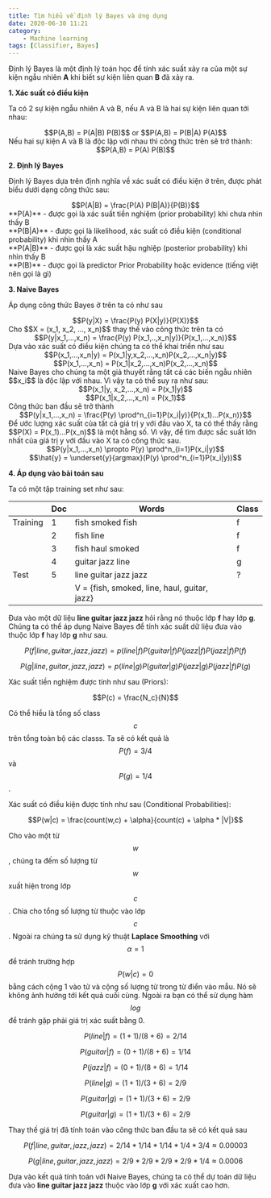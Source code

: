 ```yaml
---
title: Tìm hiểu về định lý Bayes và ứng dụng
date: 2020-06-30 11:21
category:
    - Machine learning
tags: [Classifier, Bayes]
---
```

Định lý Bayes là một định lý toán học để tính xác suất xảy ra của một sự kiện ngẫu nhiên **A**
khi biết sự kiện liên quan **B** đã xảy ra.

**1. Xác suất có điều kiện**

Ta có 2 sự kiện ngẫu nhiên A và B, nếu A và B là hai sự kiện liên quan tới nhau:
<center>$$P(A,B) = P(A|B) P(B)$$ or $$P(A,B) = P(B|A) P(A)$$</center>
Nếu hai sự kiện A và B là độc lập với nhau thì công thức trên sẽ trở thành:
<center>$$P(A,B) = P(A) P(B)$$</center>

**2. Định lý Bayes**

Định lý Bayes dựa trên định nghĩa về xác suất có điều kiện ở trên, được phát biểu dưới
dạng công thức sau:
<center>$$P(A|B) = \frac{P(A) P(B|A)}{P(B)}$$</center>
**P(A)** - được gọi là xác suất tiền nghiệm (prior probability) khi chưa nhìn thấy B<br/>
**P(B|A)** - được gọi là likelihood, xác suất có điều kiện (conditional probability) khi nhìn thấy A<br/>
**P(A|B)** - được gọi là xác suất hậu nghiệp (posterior probability) khi nhìn thấy B<br/>
**P(B)** - được gọi là predictor Prior Probability hoặc evidence (tiếng việt nên gọi là gì)<br/>

**3. Naive Bayes**

Áp dụng công thức Bayes ở trên ta có như sau
<center>$$P(y|X) = \frac{P(y) P(X|y)}{P(X)}$$</center>
Cho $$X = (x_1, x_2, ..., x_n)$$ thay thế vào công thức trên ta có
<center>$$P(y|x_1,...,x_n) = \frac{P(y) P(x_1,..,x_n|y)}{P(x_1,...,x_n)}$$</center>
Dựa vào xác suất có điều kiện chúng ta có thể khai triển như sau
<center>$$P(x_1,...,x_n|y) = P(x_1|y,x_2,...,x_n)P(x_2,...,x_n|y)$$</center>
<center>$$P(x_1,...,x_n) = P(x_1|x_2,...,x_n)P(x_2,...,x_n)$$</center>
Naive Bayes cho chúng ta một giả thuyết rằng tất cả các biến ngẫu nhiên $$x_i$$ là độc lập với nhau.
Vì vậy ta có thể suy ra như sau:
<center>$$P(x_1|y, x_2,...,x_n) = P(x_1|y)$$</center>
<center>$$P(x_1|x_2,...,x_n) = P(x_1)$$</center>
Công thức ban đầu sẽ trở thành
<center>$$P(y|x_1,...,x_n) = \frac{P(y) \prod^n_{i=1}P(x_i|y)}{P(x_1)...P(x_n)}$$</center>
Để ước lượng xác suất của tất cả giá trị y với đầu vào X, ta có thể thấy rằng
$$P(X) = P(x_1)...P(x_n)$$ là một hằng số. Vì vậy, để tìm được sắc suất lớn nhất của giá trị y
với đầu vào X ta có công thức sau.
<center>$$P(y|x_1,...,x_n) \propto P(y) \prod^n_{i=1}P(x_i|y)$$</center>
<center>$$\hat{y} = \underset{y}{argmax}(P(y) \prod^n_{i=1}P(x_i|y))$$</center>

**4. Áp dụng vào bài toán sau**

Ta có một tập training set như sau:

||Doc|Words|Class|
| --- | --- | --- |---|
|Training|1|fish smoked fish|f|
||2|fish line|f|
||3|fish haul smoked|f|
||4|guitar jazz line|g|
|Test|5|line guitar jazz jazz|?|
|||V = {fish, smoked, line, haul, guitar, jazz}|

Đưa vào một dữ liệu **line guitar jazz jazz** hỏi rằng nó thuộc lớp **f** hay lớp **g**.
Chúng ta có thể áp dụng Naive Bayes để tính xác suất dữ liệu đưa vào thuộc lớp **f** hay lớp **g** như sau.

$$P(f|line, guitar, jazz, jazz) = p(line|f) P(guitar|f) P(jazz|f) P(jazz|f) P(f)$$

$$P(g|line, guitar, jazz, jazz) = p(line|g) P(guitar|g) P(jazz|g) P(jazz|f) P(g)$$

Xác suất tiền nghiệm được tính như sau (Priors):

$$P(c) = \frac{N_c}{N}$$

Có thể hiểu là tổng số class $$c$$ trên tổng toàn bộ các classs. Ta sẽ có kết quả là $$P(f) = 3/4$$ và $$P(g) = 1/4$$.

Xác suất có điều kiện được tính như sau (Conditional Probabilities):

$$P(w|c) = \frac{count(w,c) + \alpha}{count(c) + \alpha * |V|}$$

Cho vào một từ $$w$$, chúng ta đếm số lượng từ $$w$$ xuất hiện trong lớp $$c$$. Chia cho tổng số lượng từ
thuộc vào lớp $$c$$. Ngoài ra chúng ta sử dụng kỹ thuật **Laplace Smoothing** với $$\alpha = 1$$ để tránh trường hợp $$P(w|c) = 0$$
bằng cách cộng 1 vào tử và cộng số lượng từ trong từ điển vào mẫu. Nó sẽ không ảnh hưởng tới kết quả cuối
cùng. Ngoài ra bạn có thể sử dụng hàm $$log$$ để tránh gặp phải giá trị xác suất bằng 0.

$$P(line|f) = (1+1)/(8+6) = 2/14$$

$$P(guitar|f) = (0+1)/(8+6) = 1/14$$

$$P(jazz|f) = (0+1)/(8+6) = 1/14$$

$$P(line|g) = (1+1)/(3+6) = 2/9$$

$$P(guitar|g) = (1+1)/(3+6) = 2/9$$

$$P(guitar|g) = (1+1)/(3+6) = 2/9$$

Thay thế giá trị đã tính toán vào công thức ban đầu ta sẽ có kết quả sau

$$ P(f|line, guitar, jazz, jazz) = 2/14 * 1/14 * 1/14 * 1/4 * 3/4 \approx 0.00003$$

$$ P(g|line, guitar, jazz, jazz) = 2/9 * 2/9 * 2/9 * 2/9 * 1/4 \approx 0.0006$$

Dựa vào kết quả tính toán với Naive Bayes, chúng ta có thể dự toán dữ liệu đưa vào
**line guitar jazz jazz** thuộc vào lớp **g** với xác xuất cao hơn.
